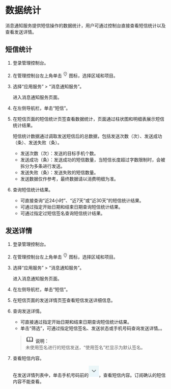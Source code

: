# 数据统计<a name="ZH-CN_TOPIC_0078145464"></a>

消息通知服务提供短信操作的数据统计，用户可通过控制台直接查看短信统计以及查看发送详情。

## 短信统计<a name="section7768111144436"></a>

1.  登录管理控制台。
2.  在管理控制台左上角单击![](figures/icon-region.png)图标，选择区域和项目。
3.  选择“应用服务” \> “消息通知服务”。

    进入消息通知服务页面。

4.  在左侧导航栏，单击“短信”。
5.  在短信页面的短信统计页签查看数据统计，页面通过柱状图和明细表展示短信统计结果。

    短信统计数据通过调取发送短信后的总数据，包括发送次数（次）、发送成功（条）、发送失败（条）。

    -   发送次数（次）：发送的目标手机个数。
    -   发送成功（条）：发送成功的短信数量，当短信长度超过字数限制时，会被拆分为多条进行发送。
    -   发送失败（条）：发送失败的短信数量。
    -   发送数据仅作参考，最终数据请以消费明细为准。

6.  查询短信统计结果。
    -   可直接查询“近24小时”、“近7天”或“近30天”的短信统计结果。
    -   可通过指定开始日期和结束日期查询短信统计结果。
    -   可通过指定过短信签名查询短信统计结果。


## 发送详情<a name="section50764699152423"></a>

1.  登录管理控制台。
2.  在管理控制台左上角单击![](figures/icon-region.png)图标，选择区域和项目。
3.  选择“应用服务” \> “消息通知服务”。

    进入消息通知服务页面。

4.  在左侧导航栏，单击“短信”。
5.  在短信页面的发送详情页签查看短信发送详细信息。
6.  查询发送详情。

    -   可直接通过指定开始日期和结束日期查询短信统计结果。
    -   单击“筛选”，可通过指定短信签名、发送状态或手机号码查询发送详情。。

    >![](public_sys-resources/icon-note.gif) **说明：**   
    >未使用签名进行的短信发送，“使用签名”栏显示为默认签名。  

7.  查看短信内容。

    在发送详情列表中，单击手机号码前的![](figures/icon-dropdown.jpg)，查看短信内容。订阅确认的短信内容不能查看。


